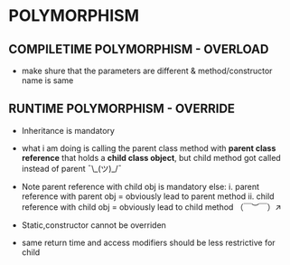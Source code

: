 # POLYMORPHISM

## COMPILETIME POLYMORPHISM - OVERLOAD

- make shure that the parameters are different & method/constructor name is same

## RUNTIME POLYMORPHISM - OVERRIDE

- Inheritance is mandatory
- what i am doing is calling the parent class method with **parent class reference** that holds a **child class object**, but child method got called instead of parent ¯\\\_(ツ)\_/¯
- Note parent reference with child obj is mandatory else:
  i. parent reference with parent obj = obviously lead to parent method
  ii. child reference with child obj = obviously lead to child method
  （￣︶￣）↗

- Static,constructor cannot be overriden
- same return time and access modifiers should be less restrictive for child
